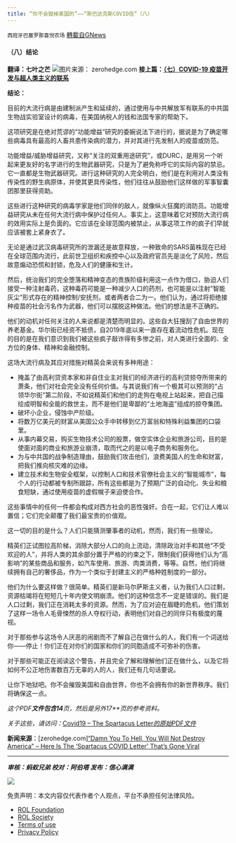 ```yaml
---
title: “你不会毁掉美国的”——“斯巴达克斯COVID信”（八）
---
```

`西班牙巴塞罗那喜悦农场` [轉載自GNews](https://gnews.org/zh-hans/1729559/)

#### **（八）结论**

**翻译：七叶之芒**
![](https://assets.gnews.org/wp-content/uploads/2021/12/屏幕截图-2021-12-07-101130.jpg)图片来源： zerohedge.com
**接上篇：[（七）COVID-19 疫苗开发与超人类主义的联系](https://gnews.org/zh-hans/1729551/)**

**结论：**

目前的大流行病是由建制派产生和延续的，通过使用与中共解放军有联系的中共国生物战实验室设计的病毒，在美国纳税人的钱和法国专家的帮助下。

这项研究是在绝对荒谬的“功能增益”研究的委婉说法下进行的，据说是为了确定哪些病毒具有最高的人畜共患传染病的潜力，并对其进行先发制人的疫苗或防范。

功能增益/威胁增益研究，又称“关注的双重用途研究”，或DURC，是用另一个听起来更友好的名字进行的生物武器研究，只是为了避免称呼它的实际内容的禁忌。它一直都是生物武器研究。进行这种研究的人完全明白，他们是在利用对人类没有传染性的野生病原体，并使其更具传染性，他们往往从鼓励他们这样做的军事智囊团那里获得资助。

这些进行这种研究的病毒学家是他们同伴的敌人，就像纵火狂魔的消防员。功能增益研究从未在任何大流行病中保护过任何人。事实上，这意味着它对预防大流行病的效用实际上是负面的。它应该在全球范围内被禁止，从事这项工作的疯子们早就应该被套上紧身衣了。

无论是通过武汉病毒研究所的泄漏还是故意释放，一种致命的SARS菌株现在已经在全球范围内流行，此前世卫组织和疾控中心以及政府官员先是淡化了风险，然后故意煽动恐慌和封锁，危及人们的健康和生计。

然后，统治我们的完全堕落和精神变态的贵族阶级利用这一点作为借口，胁迫人们接受一种注射毒药，这种毒药可能是一种减少人口的药剂，也可能是以注射”智能灰尘”形式存在的精神控制/安抚剂，或者两者合二为一。他们认为，通过将拒绝接种疫苗的社会污名作为武器，他们可以摆脱这种做法。他们的想法是不正确的。

他们的动机对任何关注的人来说都是清楚而明显的。这些自大狂搜刮了自由世界的养老基金。华尔街已经资不抵债，自2019年底以来一直存在着流动性危机。现在的目的是在我们意识到我们被这些疯子敲诈得有多惨之前，对人类进行全面的、全方位的身体、精神和金融控制。

这场大流行病及其应对措施对精英会来说有多种用途：

- 掩盖了由高利贷资本家和非自住业主对我们的经济进行的高利贷掠夺所带来的萧条，他们对社会完全没有任何价值。与其说我们有一个极其可以预测的“占领华尔街”第二阶段，不如说精英们和他们的走狗在电视上站起来，把自己描绘成明智和全能的救世主，而不是他们是卑鄙的“土地海盗”组成的掠夺集团。
- 破坏小企业，侵蚀中产阶级。
- 将数万亿美元的财富从美国公众手中转移到亿万富翁和特殊利益集团的口袋里。
- 从事内幕交易，购买生物技术公司的股票，做空实体企业和旅游公司，目的是使面对面的商业和旅游业崩溃，取而代之的是以电子商务和服务化。
- 为与中共国的战争制造理由，鼓励我们攻击他们，浪费美国人的生命和财富，把我们推向核灾难的边缘。
- 建立技术和生物安全框架，以控制人口和技术官僚社会主义的“智能城市”，每个人的行动都被专制所跟踪，所有这些都是为了预期广泛的自动化、失业和粮食短缺，通过使用疫苗的虚假幌子来迫使合作。


这些事情中的任何一件都会构成对西方社会的恶性强奸。合在一起，它们让人难以置信；它们完全颠覆了我们最宝贵的价值观。

这一切的目的是什么？人们只能猜测肇事者的动机，然而，我们有一些理论。

精英们正试图拉高阶梯，消除大部分人口的向上流动，清除政治对手和其他“不受欢迎的人”，并将人类的其余部分置于严格的约束之下，限制我们获得他们认为“高影响”的某些商品和服务，如汽车使用、旅游、肉类消费，等等。自然，他们将继续拥有自己的奢侈品，作为一个类似于封建主义的严格种姓制度的一部分。

他们为什么要这样做？很简单。精英们是新马尔萨斯主义者，认为我们人口过剩，资源枯竭将在短短几十年内使文明崩溃。他们的这种信念不一定是错误的。我们是人口过剩，我们正在消耗太多的资源。然而，为了应对迫在眉睫的危机，他们策划了这样一场令人毛骨悚然的杀人夺权行动，表明他们对自己的同伴只有极度的蔑视。

对于那些参与这场令人厌恶的闹剧而不了解自己在做什么的人，我们有一个词送给你——停止！你们正在对你们的国家和你们的同胞造成不可弥补的伤害。

对于那些可能正在阅读这个警告，并且完全了解和理解他们正在做什么，以及它将如何不公正地伤害数百万无辜的人的人，我们还有几句话要说。

让你下地狱吧。你不会摧毁美国和自由世界，你也不会拥有你的新世界秩序。我们将确保这一点。

*这个PDF**文件包含14**页，然后是另外17**页的参考资料。*

*关于这些，请访问：*[Covid19 – The Spartacus Letter*的原始*PDF*文件*](https://mega.nz/file/HZNmyRKB#xF15FrsAEZkwBPi4tdUP5toBBqeRHDJJAHzZt6Hg_Qg)

**新闻来源**：[zerohedge.com][“Damn You To Hell, You Will Not Destroy America” – Here Is The ‘Spartacus COVID Letter’ That’s Gone Viral](https://www.zerohedge.com/covid-19/damn-you-hell-you-will-not-destroy-america-here-spartacus-covid-letter-thats-gone-viral)

* * *

***审核：蚂蚁兄弟
校对：阿伯塔
发布：信心满满***

![](https://assets.gnews.org/wp-content/uploads/2021/12/GNEWS_CH..jpeg)



 

免责声明：本文内容仅代表作者个人观点，平台不承担任何法律风险。

- [ROL Foundation](https://rolfoundation.org/)
- [ROL Society](https://rolsociety.org/)
- [Terms of use](https://gnews.org/terms-of-use-3/)
- [Privacy Policy](https://gnews.org/privacy-policy/)
